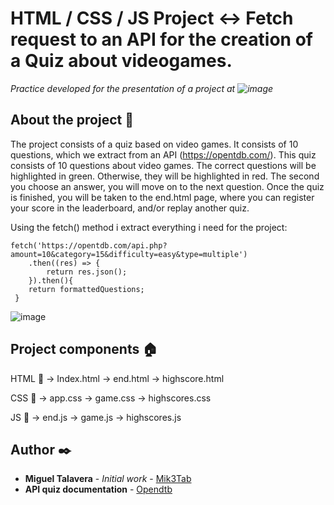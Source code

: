 # HTML / CSS / JS Project <-> Fetch request to an API for the creation of a Quiz about videogames.

_Practice developed for the presentation of a project at ![image](https://user-images.githubusercontent.com/93273286/149514438-1a016288-abba-4c23-b3ec-7ad73581393d.png)_

## About the project 📖

The project consists of a quiz based on video games. It consists of 10 questions, which we extract from an API (https://opentdb.com/). This quiz consists of 10 questions about video games. The correct questions will be highlighted in green. Otherwise, they will be highlighted in red. The second you choose an answer, you will move on to the next question. Once the quiz is finished, you will be taken to the end.html page, where you can register your score in the leaderboard, and/or replay another quiz.

Using the fetch() method i extract everything i need for the project:

```
fetch('https://opentdb.com/api.php?amount=10&category=15&difficulty=easy&type=multiple')
    .then((res) => {
        return res.json();
    }).then(){
    return formattedQuestions;
 }
```

![image](https://user-images.githubusercontent.com/93273286/149513444-80564810-2123-450b-8c35-8493bf52cf55.png)


## Project components 🏠

  HTML 🔩
->  Index.html
->  end.html
->  highscore.html
 
  CSS 🎨
->  app.css
->  game.css
->  highscores.css

  JS  🔧
->  end.js
->  game.js
->  highscores.js

## Author ✒️

* **Miguel Talavera** - *Initial work* - [Mik3Tab](https://github.com/Mik3Tab)
* **API quiz documentation** - [Opendtb](https://opentdb.com/)  

